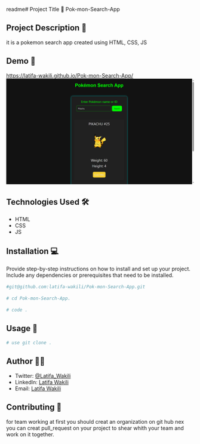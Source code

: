 readme# Project Title 🚀
Pok-mon-Search-App
## Project Description 📝
it is a pokemon search app created using HTML, CSS, JS

## Demo 📸
https://latifa-wakili.github.io/Pok-mon-Search-App/
![Demo](Pik.png)
## Technologies Used 🛠️

- HTML
- CSS
- JS

## Installation 💻

Provide step-by-step instructions on how to install and set up your project. Include any dependencies or prerequisites that need to be installed.

```bash
#git@github.com:latifa-wakili/Pok-mon-Search-App.git
```

```bash
# cd Pok-mon-Search-App.
```


 ```bash
# code .
```

## Usage 🎯

```bash
# use git clone .
```

## Author 👩‍💻
- Twitter: [@Latifa_Wakili](https://x.com/WakiliLatifa?t=wlHTh8JuyFprQsN_hZQGWQ&s=08)
- LinkedIn: [Latifa Wakili](https://www.linkedin.com/in/latifa-wakili-68423b277?utm_source=share&utm_campaign=share_via&utm_content=profile&utm_medium=android_app)
- Email: [Latifa Wakili](saavenwakili@gmail.com)

## Contributing 🤝
for team working at first you should creat an organization on git hub nex you can creat pull_request on your project to shear whith your team and work on it together.

